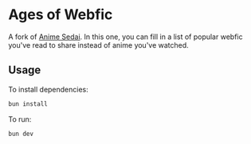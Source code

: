 # Ages of Webfic

A fork of [Anime Sedai](https://anime-sedai.egoist.dev/). In this one, you can fill in a list of popular webfic you've read to share instead of anime you've watched.

## Usage

To install dependencies:

```bash
bun install
```

To run:

```bash
bun dev
```
